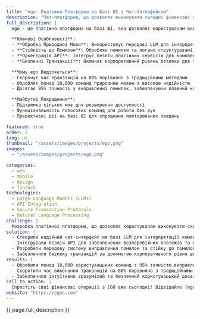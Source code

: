 ```yaml
---
title: "ego: Платіжна Платформа на Базі ШІ з Чат-Інтерфейсом"
description: "Чат-платформа, що дозволяє виконувати складні фінансові операції за допомогою простих команд природною мовою"
full_description: |
  ego - це платіжна платформа на базі ШІ, яка дозволяє користувачам виконувати складні фінансові операції, просто написавши просте речення, навіть з помилками. Завдяки оркестрації великих мовних моделей (LLM) з надійним шаром API-інтеграції, ego забезпечує інтуїтивно зрозумілий, швидкий та безпечний досвід транзакцій. Система обробки природної мови, стійка до помилок, гарантує безперебійну обробку, в той час як корпоративний рівень безпеки захищає кожну транзакцію.

  **Ключові Особливості**:
  - **Обробка Природної Мови**: Використовує передові LLM для інтерпретації команд користувача з високою точністю
  - **Стійкість до Помилок**: Обробляє помилки та погано структуровані речення без збоїв
  - **Оркестрація API**: Інтегрує безліч платіжних сервісів для комплексної функціональності
  - **Безпечні Транзакції**: Включає корпоративний рівень безпеки для захисту даних та коштів користувачів

  **Чому ego Виділяється**:
  - Скорочує час транзакцій на 80% порівняно з традиційними методами
  - Обробляє понад 10,000 команд природною мовою з високою надійністю
  - Досягає 95% точності у виправленні помилок, забезпечуючи плавний користувацький досвід

  **Майбутні Покращення**:
  - Підтримка кількох мов для розширення доступності
  - Функціональність голосових команд для роботи без рук
  - Предиктивні дії на базі ШІ для спрощення повторюваних завдань

featured: true
order: 3
lang: uk
thumbnail: "/assets/images/projects/ego.png"
images:
  - "/assets/images/projects/ego.png"

categories:
  - web
  - mobile
  - design
  - fintech
technologies:
  - Large Language Models (LLMs)
  - API Integration
  - Secure Transaction Protocols
  - Natural Language Processing
challenge: |
  Розробка платіжної платформи, що дозволяє користувачам виконувати складні операції через прості чат-команди при забезпеченні високої безпеки, швидкої обробки та стійкості до помилок. Завдання полягало в оркестрації безлічі API та LLM в єдиний інтуїтивно зрозумілий досвід.
solution: |
  - Створили надійний чат-інтерфейс на базі LLM для інтерпретації команд природною мовою
  - Інтегрували безліч API для забезпечення безперебійних платежів та фінансових операцій
  - Розробили передову систему виправлення помилок та стійку до помилок NLP-систему
  - Забезпечили безпеку транзакцій за допомогою корпоративного рівня шифрування
results: |
  - Обробили понад 10,000 користувацьких команд з 95% точністю виправлення помилок
  - Скоротили час виконання транзакцій на 80% порівняно з традиційними платформами
  - Забезпечили інтуїтивно зрозумілий та безпечний користувацький досвід для фінансових операцій
call_to_action: |
  Спростіть свої фінансові операції з EGO вже сьогодні! Відвідайте [egos.com](https://egos.com), щоб дізнатися більше та почати роботу.
website: "https://egos.com"
---
```


{{ page.full_description }} 